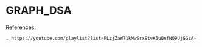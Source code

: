 # GRAPH_DSA


References: 
  
    . https://youtube.com/playlist?list=PLzjZaW71kMwSrxEtvK5uQnfNQ9UjGGzA-
